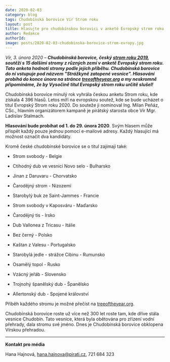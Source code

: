 ```yaml
---
date: 2020-02-03
category: blog
tags: Chudobínská borovice Vír Strom roku
layout: post
title: Hlasujte pro chudobínskou borovici v anketě Evropský strom roku 2020
author: Redakce
authorId:  
image: posts/2020-02-03-chudobinska-borovice-strom-evropy.jpg
---
```


*Vír, 3. února 2020* – ***Chudobínská borovice, český [strom roku 2019](https://vysocina.pirati.cz/aktuality/chudobinska-borovice-vyhrala.html), soutěží s 15 dalšími stromy z různých zemí v anketě Evropský strom roku. Tato anketa hodnotí stromy podle jejich příběhu. Chudobínská borovice do ní vstupuje pod názvem "Strážkyně zatopené vesnice". Hlasování probíhá do konce února na stránce [treeoftheyear.org](https://www.treeoftheyear.org/vote) a my neskromně připomínáme, že by Vysočině titul Evropský strom roku určitě slušel!***

Chudobínská borovice minulý rok vyhrála českou anketu Strom roku, kde získala 4 396 hlasů. Letos míří na evropskou soutež, kde se bude ucházet o titul Evropský Strom roku 2020. Do souteže ji nominoval Ing. Milan Peňáz, CSc., hlavním organizátorem kampaně je pirátský starosta obce Vír Mgr. Ladislav Stalmach.

**Hlasování bude probíhat od 1. do 29. února 2020**. Svým hlasem může přispět každý pouze jednou pomocí e-mailové adresy. Každý hlasující má možnost označit dva kandidáty.

Kromě české chudobínské borovice se o titul zajímají také:

* Strom svobody - Belgie

* Ctihodný dub ve vesnici Novo selo - Bulharsko

* Jinan z Daruvaru - Chorvatsko

* Čarodějný strom - Nizozemí

* Starobylý buk ze Saint-Jammes - Francie

* Strom svobody v Kaposváru - Maďarsko

* Čarodějný tis - Irsko

* Dub Vallonea z Tricasu - Itálie

* Bez černý - Polsko

* Kaštan z Valesu - Portugalsko

* Starobylá jedle - strážce Cibinu - Rumunsko

* Osamělý topol - Rusko

* Vzácný jeřáb - Slovensko

* Trojnohý španělský dub - Španělsko

* Allertonský dub - Spojené království


Příběh každého stromu je možné přečíst na [treeoftheyear.org](https://www.treeoftheyear.org/vote).

Chudobínská borovice roste už více než 300 let roste tam, kde dříve stála vesnice Chudobín. Tato vesnice, která byla obětována pro zřízení vodní přehrady, dala stromu své jméno. Dnes je Chudobínská borovice obklopena Vírskou přehradou.

---

**Kontakt pro média**

Hana Hajnová, <hana.hajnova@pirati.cz>, 721 684 323
